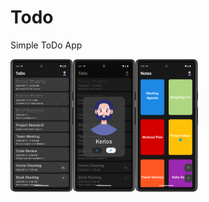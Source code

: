 # Todo

Simple ToDo App

<img width="100" alt="1.png" src="Screenshots%2F1.png"/><img width="100" alt="2.png" src="Screenshots%2F2.png"/><img width="100" alt="3.png" src="Screenshots%2F3.png"/>
